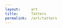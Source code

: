 ```yaml
---
layout:     art
title:      Tatters
permalink:  /art/tatters
---
```


<html lang="en">
<head>
    <meta charset="UTF-8">
    <meta http-equiv="X-UA-Compatible" content="IE=edge">
    <meta name="viewport" content="width=device-width, initial-scale=1.0">
    <title>@abhshkdz</title>
    <script id="fxhash-snippet">
        //---- do not edit the following code (you can indent as you wish)
        let alphabet = "123456789abcdefghijkmnopqrstuvwxyzABCDEFGHJKLMNPQRSTUVWXYZ"
        var fxhash = "oo" + Array(49).fill(0).map(_=>alphabet[(Math.random()*alphabet.length)|0]).join('')
        let b58dec = (str) => str.split('').reduce((p,c,i) => p + alphabet.indexOf(c) * (Math.pow(alphabet.length, str.length-i-1)), 0)
        let fxhashTrunc = fxhash.slice(2)
        let regex = new RegExp(".{" + ((fxhashTrunc.length/4)|0) + "}", 'g')
        let hashes = fxhashTrunc.match(regex).map(h => b58dec(h))
        let sfc32 = (a, b, c, d) => {
          return () => {
            a |= 0; b |= 0; c |= 0; d |= 0
            var t = (a + b | 0) + d | 0
            d = d + 1 | 0
            a = b ^ b >>> 9
            b = c + (c << 3) | 0
            c = c << 21 | c >>> 11
            c = c + t | 0
            return (t >>> 0) / 4294967296
          }
        }
        var fxrand = sfc32(...hashes)
        //---- /do not edit the following code
      </script>
</head>
<body>
    <script language="javascript" type="text/javascript" src="/js/tatters/p5.min.js"></script>
    <script src="/js/tatters/main.js?v=0.4.25"></script>
</body>
</html>
